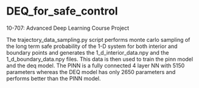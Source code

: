 # DEQ_for_safe_control
10-707: Advanced Deep Learning Course Project

The trajectory_data_sampling.py script performs monte carlo sampling of the long term safe probability of the 1-D system for both interior and boundary points and generates the 1_d_interior_data.npy and the 1_d_boundary_data.npy files.  This data is then used to train the pinn model and the deq model. The PINN is a fully connected 4 layer NN with 5150 parameters whereas the DEQ model has only 2650 parameters and performs better than the PINN model.

